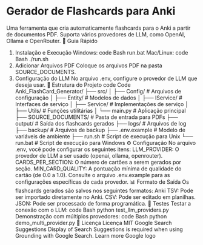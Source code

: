 # Gerador de Flashcards para Anki
Uma ferramenta que cria automaticamente flashcards para o Anki a partir de documentos PDF. Suporta vários provedores de LLM, como OpenAI, Ollama e OpenRouter.
🚀 Guia Rápido
1. Instalação e Execução
Windows:
code
Bash
run.bat
Mac/Linux:
code
Bash
./run.sh
2. Adicionar Arquivos PDF
Coloque os arquivos PDF na pasta SOURCE_DOCUMENTS.
3. Configuração do LLM
No arquivo .env, configure o provedor de LLM que deseja usar.
📁 Estrutura do Projeto
code
Code
Anki_FlashCard_Generator/
├── src/
│ ├── Config/ # Arquivos de configuração
│ ├── Entity/ # Modelos de dados
│ ├── IService/ # Interfaces de serviço
│ ├── Service/ # Implementações de serviço
│ ├── Utils/ # Funções utilitárias
│ └── main.py # Aplicação principal
├── SOURCE_DOCUMENTS/ # Pasta de entrada para PDFs
├── output/ # Saída dos flashcards gerados
├── logs/ # Arquivos de log
├── backup/ # Arquivos de backup
├── .env.example # Modelo de variáveis de ambiente
├── run.sh # Script de execução para Unix
└── run.bat # Script de execução para Windows
⚙️ Configuração
No arquivo .env, você pode configurar os seguintes itens:
LLM_PROVIDER: O provedor de LLM a ser usado (openai, ollama, openrouter).
CARDS_PER_SECTION: O número de cartões a serem gerados por seção.
MIN_CARD_QUALITY: A pontuação mínima de qualidade do cartão (de 0.0 a 1.0).
Consulte o arquivo .env.example para as configurações específicas de cada provedor.
📊 Formato de Saída
Os flashcards gerados são salvos nos seguintes formatos:
Anki TSV: Pode ser importado diretamente no Anki.
CSV: Pode ser editado em planilhas.
JSON: Pode ser processado de forma programática.
🧪 Testes
Testar a conexão com o LLM:
code
Bash
python test_llm_providers.py
Demonstração com múltiplos provedores:
code
Bash
python demo_multi_provider.py
📜 Licença
Licença MIT
Google Search Suggestions
Display of Search Suggestions is required when using Grounding with Google Search. Learn more
Google logo
